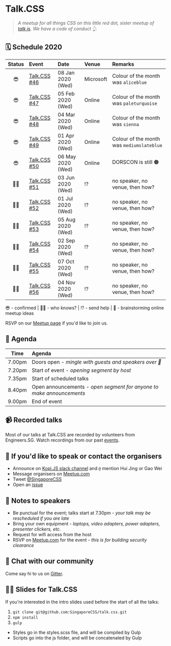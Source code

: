 # Talk.CSS

> _A meetup for all things CSS on this little red dot, sister meetup of [talk.js](https://github.com/SingaporeJS/talk.js). We have a code of conduct 👆._

## 🗓 Schedule 2020

 Status | Event   | Date                         | Venue  | Remarks |
:------:|:--------|:-----------------------------|:-------|:--------|
 😎 | [Talk.CSS #46][46] | 08 Jan 2020 (Wed) | Microsoft | Colour of the month was `aliceblue`
 😎 | [Talk.CSS #47][47] | 05 Feb 2020 (Wed)  | Online | Colour of the month was `paleturquoise`
 😎 | [Talk.CSS #48][48] | 04 Mar 2020 (Wed)  | Online | Colour of the month was `sienna`
 😎 | [Talk.CSS #49][49] | 01 Apr 2020 (Wed)  | Online | Colour of the month was `mediumslateblue`
 😎 | [Talk.CSS #50][50] | 06 May 2020 (Wed)  | Online | DORSCON is still 🟠
 🤷‍♀️ | [Talk.CSS #51][51] | 03 Jun 2020 (Wed)  | ⁉️ | no speaker, no venue, then how?
 🤷‍♀️ | [Talk.CSS #52][52] | 01 Jul 2020 (Wed)  | ⁉️ | no speaker, no venue, then how?
 🤷‍♀️ | [Talk.CSS #53][53] | 05 Aug 2020 (Wed)  | ⁉️ | no speaker, no venue, then how?
 🤷‍♀️ | [Talk.CSS #54][54] | 02 Sep 2020 (Wed)  | ⁉️ | no speaker, no venue, then how?
 🤷‍♀️ | [Talk.CSS #55][55] | 07 Oct 2020 (Wed)  | ⁉️ | no speaker, no venue, then how?
 🤷‍♀️ | [Talk.CSS #56][56] | 04 Nov 2020 (Wed)  | ⁉️ | no speaker, no venue, then how?

😎 - confirmed | 🤷‍♀️ - who knows? | ⁉️ - send help | 🤔 - brainstorming online meetup ideas

[#]: https://singaporecss.github.io/ "TalkCSS"
[46]: https://singaporecss.github.io/46 "Talk.CSS #46"
[47]: https://singaporecss.github.io/47 "Talk.CSS #47"
[48]: https://singaporecss.github.io/48 "Talk.CSS #48"
[49]: https://singaporecss.github.io/49 "Talk.CSS #49"
[50]: https://singaporecss.github.io/50 "Talk.CSS #50"
[51]: javascript:void(0) "Talk.CSS #51"
[52]: javascript:void(0) "Talk.CSS #52"
[53]: javascript:void(0) "Talk.CSS #53"
[54]: javascript:void(0) "Talk.CSS #54"
[55]: javascript:void(0) "Talk.CSS #55"
[56]: javascript:void(0) "Talk.CSS #56"

RSVP on our [Meetup page](https://www.meetup.com/SingaporeCSS/) if you'd like to join us.

## 📅 Agenda

Time   | Agenda
------ | :-----
7.00pm | Doors open - _mingle with guests and speakers over 🍕_
7.20pm | Start of event - _opening segment by host_
7.35pm | Start of scheduled talks
8.40pm | Open announcements - _open segment for anyone to make announcements_
9.00pm | End of event

## 📹 Recorded talks

Most of our talks at Talk.CSS are recorded by volunteers from Engineers.SG. Watch recordings from our past [events](https://www.engineers.sg/organization/singaporecss).

## 💬 If you'd like to speak or contact the organisers

- Announce on [Kopi.JS slack channel](https://launchpass.com/kopijs) and `@` mention Hui Jing or Gao Wei
- Message organisers on [Meetup.com](https://www.meetup.com/SingaporeCSS/)
- Tweet [@SingaporeCSS](https://twitter.com/singaporecss)
- Open an [issue](https://github.com/SingaporeCSS/talk.css/issues/new?assignees=&labels=talk&template=talk.md&title=Anything+related+to+CSS+will+do)

## 📝 Notes to speakers

- Be punctual for the event; talks start at 7.30pm - _your talk may be rescheduled if you are late_
- Bring your own equipment - _laptops, video adapters, power adapters, presenter clickers, etc._
- Request for wifi access from the host
- RSVP on [Meetup.com](https://www.meetup.com/SingaporeCSS) for the event - _this is for building security clearance_

## 👋 Chat with our community

Come say hi to us on [Gitter](https://gitter.im/SingaporeCSS/home).

## 👩‍💻 Slides for Talk.CSS

If you're interested in the intro slides used before the start of all the talks:

1. `git clone git@github.com:SingaporeCSS/talk.css.git`
2. `npm install`
3. `gulp`

- Styles go in the styles.scss file, and will be compiled by Gulp
- Scripts go into the js folder, and will be concatenated by Gulp
